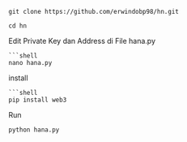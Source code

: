 ```shell
git clone https://github.com/erwindobp98/hn.git
```
```shell
cd hn
```
Edit Private Key dan Address di File hana.py
```
```shell
nano hana.py
```
install
```
```shell
pip install web3
```
Run
```shell
python hana.py
```
